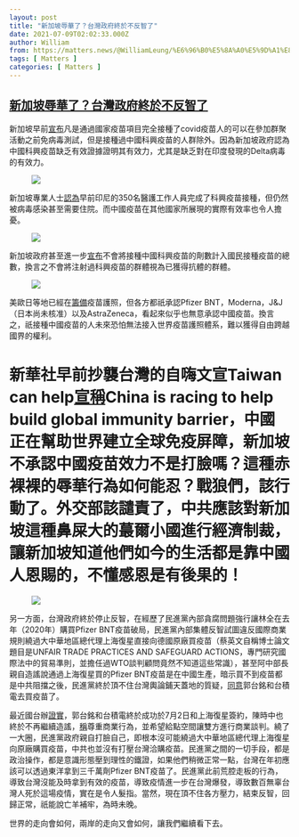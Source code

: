 ```yaml
---
layout: post
title: "新加坡辱華了？台灣政府終於不反智了"
date: 2021-07-09T02:02:33.000Z
author: William
from: https://matters.news/@WilliamLeung/%E6%96%B0%E5%8A%A0%E5%9D%A1%E8%BE%B1%E8%8F%AF%E4%BA%86-%E5%8F%B0%E7%81%A3%E6%94%BF%E5%BA%9C%E7%B5%82%E6%96%BC%E4%B8%8D%E5%8F%8D%E6%99%BA%E4%BA%86-bafyreih7tguytwllhrwizymnmleytwjogk6tqmzqaukdgpl22ou5ldxzdm
tags: [ Matters ]
categories: [ Matters ]
---
```

<!--1625796153000-->
[新加坡辱華了？台灣政府終於不反智了](https://matters.news/@WilliamLeung/%E6%96%B0%E5%8A%A0%E5%9D%A1%E8%BE%B1%E8%8F%AF%E4%BA%86-%E5%8F%B0%E7%81%A3%E6%94%BF%E5%BA%9C%E7%B5%82%E6%96%BC%E4%B8%8D%E5%8F%8D%E6%99%BA%E4%BA%86-bafyreih7tguytwllhrwizymnmleytwjogk6tqmzqaukdgpl22ou5ldxzdm)
------

<div>
<p>新加坡早前<a href="https://www.businesstimes.com.sg/government-economy/recipients-of-sinovac-covid-19-vaccine-not-exempted-from-pre-event-testing-moh" target="_blank">宣布</a>凡是通過國家疫苗項目完全接種了covid疫苗人的可以在參加群聚活動之前免病毒測試，但是接種過中國科興疫苗的人群除外。因為新加坡政府認為中國科興疫苗缺乏有效證據證明其有效力，尤其是缺乏對在印度發現的Delta病毒的有效力。</p><figure class="image"><img src="https://assets.matters.news/embed/491d5578-d535-40d6-852f-394764e0be9f.png" data-asset-id="491d5578-d535-40d6-852f-394764e0be9f" referrerpolicy="no-referrer"><figcaption><span></span></figcaption></figure><p>新加坡專業人士<a href="https://www.reuters.com/world/asia-pacific/singapore-sees-first-day-rush-sinovac-vaccine-2021-06-18/" target="_blank">認為</a>早前印尼的350名醫護工作人員完成了科興疫苗接種，但仍然被病毒感染甚至需要住院。而中國疫苗在其他國家所展現的實際有效率也令人擔憂。</p><figure class="image"><img src="https://assets.matters.news/embed/1d1ca29c-9255-4c65-a6c2-591ef757b208.png" data-asset-id="1d1ca29c-9255-4c65-a6c2-591ef757b208" referrerpolicy="no-referrer"><figcaption><span></span></figcaption></figure><p>新加坡政府甚至進一步<a href="https://www.scmp.com/news/asia/article/3140105/coronavirus-singapore-excludes-chinas-sinovac-jabs-national-vaccination" target="_blank">宣布</a>不會將接種中國科興疫苗的劑數計入國民接種疫苗的總數，換言之不會將注射過科興疫苗的群體視為已獲得抗體的群體。</p><figure class="image"><img src="https://assets.matters.news/embed/aad6e7a5-3746-4eb5-ba05-3e12c93c24e9.png" data-asset-id="aad6e7a5-3746-4eb5-ba05-3e12c93c24e9" referrerpolicy="no-referrer"><figcaption><span></span></figcaption></figure><p>美歐日等地已經在<a href="https://www.schengenvisainfo.com/news/all-details-on-eu-covid-19-passport-revealed-heres-what-you-need-to-know/" target="_blank">籌備</a>疫苗護照，但各方都祇承認Pfizer BNT，Moderna，J&J（日本尚未核准）以及AstraZeneca，看起來似乎也無意承認中國疫苗。換言之，祇接種中國疫苗的人未來恐怕無法接入世界疫苗護照體系，難以獲得自由跨越國界的權利。</p><h1>新華社早前抄襲台灣的自嗨文宣Taiwan can help<a href="http://www.xinhuanet.com/english/2021-06/23/c_1310024135.htm" target="_blank">宣稱</a>China is racing to help build global immunity barrier，中國正在幫助世界建立全球免疫屏障，新加坡不承認中國疫苗效力不是打臉嗎？這種赤裸裸的辱華行為如何能忍？戰狼們，該行動了。外交部該譴責了，中共應該對新加坡這種鼻屎大的蕞爾小國進行經濟制裁，讓新加坡知道他們如今的生活都是靠中國人恩賜的，不懂感恩是有後果的！</h1><figure class="image"><img src="https://assets.matters.news/embed/804e2bb7-9d02-48f6-b15c-fa23324ce4f2.png" data-asset-id="804e2bb7-9d02-48f6-b15c-fa23324ce4f2" referrerpolicy="no-referrer"><figcaption><span></span></figcaption></figure><p>另一方面，台灣政府終於停止反智，在經歷了民進黨內部貪腐問題強行讓林全在去年（2020年）購買Pfizer BNT疫苗破局，民進黨內部集體反智試圖違反國際商業規則繞過大中華地區總代理上海復星直接向德國原廠買疫苗（蔡英文自稱博士論文題目是UNFAIR TRADE PRACTICES AND SAFEGUARD ACTIONS，專門研究國際法中的貿易準則，並擔任過WTO談判顧問竟然不知道這些常識），甚至阿中部長親自造謠說通過上海復星買的Pfizer BNT疫苗是在中國生產，暗示買不到疫苗都是中共阻擋之後，民進黨終於頂不住台灣輿論鋪天蓋地的質疑，<a href="https://www.cna.com.tw/news/firstnews/202106185005.aspx" target="_blank">同意</a>郭台銘和台積電去買疫苗了。</p><p>最近國台辦<a href="https://www.storm.mg/article/3795853" target="_blank">證實</a>，郭台銘和台積電終於成功於7月2日和上海復星簽約，陳時中也終於不再繼續造謠，<a href="https://www.ettoday.net/news/20210706/2024162.htm" target="_blank">稱</a>尊重商業行為，並希望給點空間讓雙方進行商業談判。繞了一大圈，民進黨政府親自打臉自己，即根本沒可能繞過大中華地區總代理上海復星向原廠購買疫苗，中共也並沒有打壓台灣洽購疫苗。民進黨之間的一切手段，都是政治操作，都是意識形態壓到理性的鐵證，如果他們稍微正常一點，台灣在年初應該可以透過東洋拿到三千萬劑Pfizer BNT疫苗了。民進黨此前荒腔走板的行為，導致台灣沒能及時拿到有效的疫苗，導致疫情進一步在台灣爆發，導致數百無辜台灣人死於這場疫情，實在是令人髮指。當然，現在頂不住各方壓力，結束反智，回歸正常，祇能說亡羊補牢，為時未晚。</p><p>世界的走向會如何，兩岸的走向又會如何，讓我們繼續看下去。</p>
</div>
